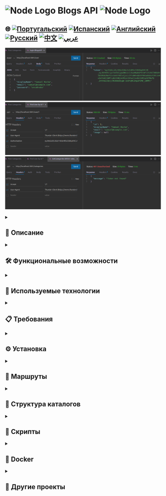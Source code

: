 # <img src="https://cdn-icons-png.flaticon.com/128/5968/5968322.png" alt="Node Logo" width="52" height="30" /> Blogs API <img src="https://cdn-icons-png.flaticon.com/128/5968/5968322.png" alt="Node Logo" width="52" height="30" />

## 🌐 [![Португальский](https://img.shields.io/badge/Português-green)](https://github.com/SamuelRocha91/BlogsApi/blob/main/README.md) [![Испанский](https://img.shields.io/badge/Español-yellow)](https://github.com/SamuelRocha91/BlogsApi/blob/main/README_es.md) [![Английский](https://img.shields.io/badge/English-blue)](https://github.com/SamuelRocha91/BlogsApi/blob/main/README_en.md) [![Русский](https://img.shields.io/badge/Русский-lightgrey)](https://github.com/SamuelRocha91/BlogsApi/blob/main/README_ru.md) [![中文](https://img.shields.io/badge/中文-red)](https://github.com/SamuelRocha91/BlogsApi/blob/main/README_ch.md) [![عربي](https://img.shields.io/badge/العربية-orange)](https://github.com/SamuelRocha91/BlogsApi/blob/main/README_ar.md)

![Предварительный просмотр приложения](./assets/blogs.png) ![Предварительный просмотр приложения](./assets/blogs02.png)
![Предварительный просмотр приложения](./assets/blogs03.png)

<details>
  <summary><h2>📜 Описание</h2></summary>

  Это оценочный проект, разработанный в рамках модуля BackEnd курса веб-разработки от Trybe. Проект состоит из простого API, разработанного в начале моего обучения, с использованием Node.js, Sequelize, Docker и архитектуры MSC (Модель, Сервис, Контроллер). Цель проекта заключалась в создании RESTful API для управления публикациями в блогах, включая аутентификацию и валидацию пользователей.

</details>

<details>
  <summary><h2>🛠️ Функциональные возможности</h2></summary>

  - **Аутентификация пользователей:** Пользователи могут регистрироваться, входить в систему и получать информацию о своих профилях. Аутентификация осуществляется с помощью токенов JWT.
  - **Категории публикаций:** API позволяет создавать и отображать категории для организации публикаций.
  - **CRUD для публикаций:** Аутентифицированные пользователи могут создавать, отображать, обновлять и удалять публикации.
  - **Слойная архитектура (MSC):** Проект следует архитектуре MSC, разделяя бизнес-логику (сервисы), логику управления (контроллеры) и взаимодействие с базой данных (модели).
  - **Промежуточное ПО:** Используется для валидации вводимых данных и аутентификации маршрутов.

</details>

<details>
  <summary><h2>🔧 Используемые технологии</h2></summary>

  - **Node.js:** Платформа для разработки бэкенда.
  - **Express:** Веб-фреймворк для создания маршрутов и промежуточного ПО.
  - **Sequelize:** ORM, используемый для моделирования и взаимодействия с базой данных MySQL.
  - **MySQL:** Реляционная база данных.
  - **JWT (JSON Web Token):** Используется для аутентификации пользователей.
  - **Docker:** Для контейнеризации приложения, упрощая среду разработки.
  - **Jest:** Фреймворк для тестирования, используемый для обеспечения качества кода.

</details>

<details>
  <summary><h2>📋 Требования</h2></summary>

  - **Node.js** версия 16.x
  - **Docker** и **Docker Compose**
  - **MySQL**

</details>

<details>
  <summary><h2>⚙️ Установка</h2></summary>

  1. Клонируйте репозиторий:
     ```bash
     git clone https://github.com/seu-usuario/blogs-api.git
     cd blogs-api
     ```

  2. Создайте файл `.env` на основе `.env.example`:
     ```bash
     cp env.example .env
     ```

  3. Запустите контейнеры Docker:
     ```bash
     docker-compose up -d
     ```

  4. Выполните миграции и создайте базу данных:
     ```bash
     docker exec -it blogs_api /bin/sh
     npm run prestart
     ```

  5. Заполните базу данных начальными данными (если необходимо):
     ```bash
     npm run seed
     ```

</details>

<details>
  <summary><h2>📡 Маршруты</h2></summary>

  API имеет следующие маршруты:

  ### Пользователи
  - `POST /login`: Аутентификация пользователя.
  - `POST /user`: Регистрация нового пользователя.
  - `GET /user`: Возвращает зарегистрированных пользователей (требуется аутентификация).
  - `GET /user/:id`: Возвращает пользователя по ID (требуется аутентификация).

  ### Категории
  - `POST /categories`: Регистрация новой категории (требуется аутентификация).
  - `GET /categories`: Список всех категорий (требуется аутентификация).

  ### Публикации
  - `POST /post`: Регистрация новой публикации (требуется аутентификация).

</details>

<details>
  <summary><h2>📂 Структура каталогов</h2></summary>

  - **/src**: Содержит весь исходный код приложения.
    - **/controllers**: Контроллеры маршрутов, отвечающие за получение запросов и отправку ответов.
    - **/middlewares**: Промежуточное ПО, используемое для валидации данных и аутентификации.
    - **/models**: Определения таблиц и взаимодействие с базой данных с использованием Sequelize.
    - **/services**: Содержит бизнес-логику.

</details>

<details>
  <summary><h2>📜 Скрипты</h2></summary>

  - `npm run prestart`: Создает базу данных и выполняет миграции.
  - `npm run seed`: Заполняет базу данных начальными данными.
  - `npm run start`: Запускает приложение.
  - `npm run dev`: Запускает приложение в режиме разработки с `nodemon`.
  - `npm test`: Выполняет тесты с помощью Jest.

</details>

<details>
  <summary><h2>🐳 Docker</h2></summary>

  Приложение полностью контейнеризовано с помощью Docker. Чтобы запустить окружение, используйте:

  ```bash
  docker-compose up -d
  docker exec -it blogs_api /bin/sh
  npm run prestart
  npm start
  ```

</details>

<details>
  <summary><h2>🔗 Другие проекты</h2></summary>

  - ⚽ [Typescript FootBall API](https://github.com/SamuelRocha91/trybeFutebolClube/blob/main/README_ru.md)
  - 🐉 [Trybers and Dragons](https://github.com/SamuelRocha91/trybeAndDragons/blob/main/README_ru.md)
  - 🗡️ [Trybe Smith](https://github.com/SamuelRocha91/TrybeSmith/blob/main/README_ru.md)

</details>
